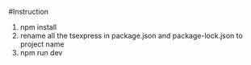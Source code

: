 #Instruction
1. npm install
2. rename all the tsexpress in package.json and package-lock.json to project name
3. npm run dev